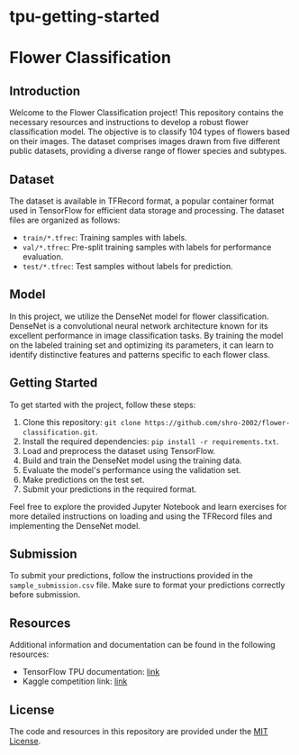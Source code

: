 # tpu-getting-started

# Flower Classification

## Introduction
Welcome to the Flower Classification project! This repository contains the necessary resources and instructions to develop a robust flower classification model. The objective is to classify 104 types of flowers based on their images. The dataset comprises images drawn from five different public datasets, providing a diverse range of flower species and subtypes.

## Dataset
The dataset is available in TFRecord format, a popular container format used in TensorFlow for efficient data storage and processing. The dataset files are organized as follows:

- `train/*.tfrec`: Training samples with labels.
- `val/*.tfrec`: Pre-split training samples with labels for performance evaluation.
- `test/*.tfrec`: Test samples without labels for prediction.

## Model
In this project, we utilize the DenseNet model for flower classification. DenseNet is a convolutional neural network architecture known for its excellent performance in image classification tasks. By training the model on the labeled training set and optimizing its parameters, it can learn to identify distinctive features and patterns specific to each flower class.

## Getting Started
To get started with the project, follow these steps:

1. Clone this repository: `git clone https://github.com/shro-2002/flower-classification.git`.
2. Install the required dependencies: `pip install -r requirements.txt`.
3. Load and preprocess the dataset using TensorFlow.
4. Build and train the DenseNet model using the training data.
5. Evaluate the model's performance using the validation set.
6. Make predictions on the test set.
7. Submit your predictions in the required format.

Feel free to explore the provided Jupyter Notebook and learn exercises for more detailed instructions on loading and using the TFRecord files and implementing the DenseNet model.

## Submission
To submit your predictions, follow the instructions provided in the `sample_submission.csv` file. Make sure to format your predictions correctly before submission.

## Resources
Additional information and documentation can be found in the following resources:

- TensorFlow TPU documentation: [link](https://www.tensorflow.org/guide/tpu)
- Kaggle competition link: [link](https://www.kaggle.com/your-username/flower-classification)

## License
The code and resources in this repository are provided under the [MIT License](LICENSE).
